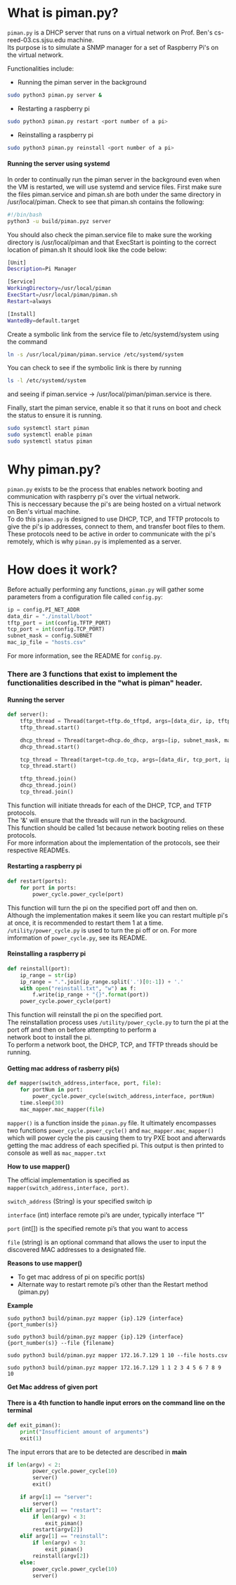 # What is piman.py?

`piman.py` is a DHCP server that runs on a virtual network on Prof. Ben's cs-reed-03.cs.sjsu.edu machine.  
Its purpose is to simulate a SNMP manager for a set of Raspberry Pi's on the virtual network.  

Functionalities include:  

* Running the piman server in the background
```bash
sudo python3 piman.py server &
```
* Restarting a raspberry pi
```bash
sudo python3 piman.py restart <port number of a pi>
```
* Reinstalling a raspberry pi
```bash
sudo python3 piman.py reinstall <port number of a pi>
```

#### Running the server using systemd
In order to continually run the piman server in the background even when the VM is restarted, we will use systemd and service files. First make sure the files piman.service and piman.sh are both under the same directory in /usr/local/piman. Check to see that piman.sh contains the following:
```bash
#!/bin/bash
python3 -u build/piman.pyz server
```
You should also check the piman.service file to make sure the working directory is /usr/local/piman and that ExecStart is pointing to the correct location of piman.sh It should look like the code below:
```bash
[Unit]
Description=Pi Manager

[Service]
WorkingDirectory=/usr/local/piman
ExecStart=/usr/local/piman/piman.sh
Restart=always

[Install]
WantedBy=default.target
```
Create a symbolic link from the service file to /etc/systemd/system using the command 
```bash
ln -s /usr/local/piman/piman.service /etc/systemd/system
``` 
You can check to see if the symbolic link is there by running 
```bash
ls -l /etc/systemd/system 
``` 
and seeing if piman.service -> /usr/local/piman/piman.service is there.

Finally, start the piman service, enable it so that it runs on boot and check the status to ensure it is running.
```bash
sudo systemctl start piman
sudo systemctl enable piman
sudo systemctl status piman
```

# Why piman.py?

`piman.py` exists to be the process that enables network booting and communication with raspberry pi's over the virtual network.  
This is neccessary because the pi's are being hosted on a virtual network on Ben's virtual machine.  
To do this `piman.py` is designed to use DHCP, TCP, and TFTP protocols to give the pi's ip addresses, connect to them, and transfer boot files to them.  
These protocols need to be active in order to communicate with the pi's remotely, which is why `piman.py` is implemented as a server.  

# How does it work?

Before actually performing any functions, `piman.py` will gather some parameters from a configuration file called `config.py`:  
```python
ip = config.PI_NET_ADDR
data_dir = "./install/boot"
tftp_port = int(config.TFTP_PORT)
tcp_port = int(config.TCP_PORT)
subnet_mask = config.SUBNET
mac_ip_file = "hosts.csv"
```
For more information, see the README for `config.py`.  

### There are 3 functions that exist to implement the functionalities described in the "what is piman" header.

#### Running the server
```python
def server():
    tftp_thread = Thread(target=tftp.do_tftpd, args=[data_dir, ip, tftp_port], name="tftpd")
    tftp_thread.start()

    dhcp_thread = Thread(target=dhcp.do_dhcp, args=[ip, subnet_mask, mac_ip_file], name="dhcpd")
    dhcp_thread.start()

    tcp_thread = Thread(target=tcp.do_tcp, args=[data_dir, tcp_port, ip], name="tcp")
    tcp_thread.start()

    tftp_thread.join()
    dhcp_thread.join()
    tcp_thread.join()
```
This function will initiate threads for each of the DHCP, TCP, and TFTP protocols.  
The '&' will ensure that the threads will run in the background.  
This function should be called 1st because network booting relies on these protocols.    
For more information about the implementation of the protocols, see their respective READMEs.  


#### Restarting a raspberry pi  
```python
def restart(ports):
    for port in ports:
        power_cycle.power_cycle(port)
```
This function will turn the pi on the specified port off and then on.  
Although the implementation makes it seem like you can restart multiple pi's at once, it is recommended to restart them 1 at a time.  
`/utility/power_cycle.py` is used to turn the pi off or on. For more imformation of `power_cycle.py`, see its README.  


#### Reinstalling a raspberry pi
```python
def reinstall(port):
    ip_range = str(ip)
    ip_range = ".".join(ip_range.split('.')[0:-1]) + '.'
    with open("reinstall.txt", "w") as f:
        f.write(ip_range + "{}".format(port))
    power_cycle.power_cycle(port)
```
This function will reinstall the pi on the specified port.  
The reinstallation process uses `/utility/power_cycle.py` to turn the pi at the port off and then on before attempting to perform a  
network boot to install the pi.  
To perform a network boot, the DHCP, TCP, and TFTP threads should be running.  

#### Getting mac address of rasberry pi(s)
``` python
def mapper(switch_address,interface, port, file):
    for portNum in port:
        power_cycle.power_cycle(switch_address,interface, portNum)
    time.sleep(30)
    mac_mapper.mac_mapper(file)
```
`mapper()` is a function inside the `piman.py` file. It ultimately encompasses two functions `power_cycle.power_cycle()` and `mac_mapper.mac_mapper()` which will power cycle the pis causing them to try PXE boot and afterwards getting the mac address of each specified pi. This output is then printed to console as well as `mac_mapper.txt`

**How to use mapper()**

The official implementation is specified as `mapper(switch_address,interface, port)`.

`switch_address` (String) is your specified switch ip 

`interface` (int) interface remote pi’s are under, typically interface “1”

`port` (int[]) is the specified remote pi’s that you want to access

`file` (string) is an optional command that allows the user to input the discovered MAC addresses to a designated file.

**Reasons to use mapper()**



*   To get mac address of pi on specific port(s)
*   Alternate way to restart remote pi’s other than the Restart method (piman.py)

**Example**

`sudo python3 build/piman.pyz mapper {ip}.129 {interface} {port_number(s)}`

`sudo python3 build/piman.pyz mapper {ip}.129 {interface} {port_number(s)} --file {filename}`

`sudo python3 build/piman.pyz mapper 172.16.7.129 1 10 --file hosts.csv`

`sudo python3 build/piman.pyz mapper 172.16.7.129 1 1 2 3 4 5 6 7 8 9 10`

**Get Mac address of given port**


#### There is a 4th function to handle input errors on the command line on the terminal
```python
def exit_piman():
    print("Insufficient amount of arguments")
    exit(1)
```
The input errors that are to be detected are described in __main__
```python
if len(argv) < 2:
        power_cycle.power_cycle(10)
        server()
        exit()

    if argv[1] == "server":
        server()
    elif argv[1] == "restart":
        if len(argv) < 3:
            exit_piman()
        restart(argv[2])
    elif argv[1] == "reinstall":
        if len(argv) < 3:
            exit_piman()
        reinstall(argv[2])
    else:
        power_cycle.power_cycle(10)
        server()
```
